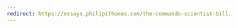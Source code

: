 ```yaml
---
redirect: https://essays.philipithomas.com/the-commando-scientist-billionaire-who-died-fighting-terrorists-2df7f61e113d
---
```

